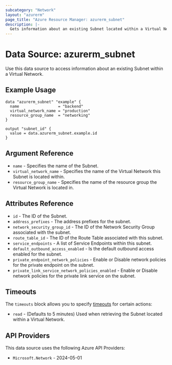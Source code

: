 ```yaml
---
subcategory: "Network"
layout: "azurerm"
page_title: "Azure Resource Manager: azurerm_subnet"
description: |-
  Gets information about an existing Subnet located within a Virtual Network.
---
```


# Data Source: azurerm_subnet

Use this data source to access information about an existing Subnet within a Virtual Network.

## Example Usage

```hcl
data "azurerm_subnet" "example" {
  name                 = "backend"
  virtual_network_name = "production"
  resource_group_name  = "networking"
}

output "subnet_id" {
  value = data.azurerm_subnet.example.id
}
```

## Argument Reference

* `name` - Specifies the name of the Subnet.
* `virtual_network_name` - Specifies the name of the Virtual Network this Subnet is located within.
* `resource_group_name` - Specifies the name of the resource group the Virtual Network is located in.

## Attributes Reference

* `id` - The ID of the Subnet.
* `address_prefixes` - The address prefixes for the subnet.
* `network_security_group_id` - The ID of the Network Security Group associated with the subnet.
* `route_table_id` - The ID of the Route Table associated with this subnet.
* `service_endpoints` - A list of Service Endpoints within this subnet.
* `default_outbound_access_enabled` - Is the default outbound access enabled for the subnet.
* `private_endpoint_network_policies` - Enable or Disable network policies for the private endpoint on the subnet.
* `private_link_service_network_policies_enabled` - Enable or Disable network policies for the private link service on the subnet.

## Timeouts

The `timeouts` block allows you to specify [timeouts](https://developer.hashicorp.com/terraform/language/resources/configure#define-operation-timeouts) for certain actions:

* `read` - (Defaults to 5 minutes) Used when retrieving the Subnet located within a Virtual Network.

## API Providers
<!-- This section is generated, changes will be overwritten -->
This data source uses the following Azure API Providers:

* `Microsoft.Network` - 2024-05-01
